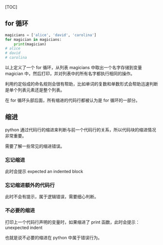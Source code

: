 [TOC]



## for 循环

```python
magicians = ['alice', 'david', 'carolina']
for magician in magicians:
	print(magician)
# alice
# david
# carolina
```

以上定义了一个 for 循环，从列表 magicians 中取出一个名字存储到变量 magician 中，然后打印，并对列表中的所有名字都执行相同的操作。

利用约定俗成的命名规则会很有帮助，比如单词的复数和单数形式会帮助迅速判断是单个列表元素还是整个列表。

在 for 循环头部后面，所有缩进的代码行都被认为是 for 循环的一部分。

## 缩进

python 通过代码行的缩进来判断与前一个代码行的关系，所以代码块的缩进情况非常重要。

需要了解一些常见的缩进错误。

### 忘记缩进

此时会提示 expected an indented block

### 忘记缩进额外的代码行

此时不会有提示，属于逻辑错误，需要细心判断。

### 不必要的缩进

打印上一个代码行声明的变量时，如果缩进了 print 函数，此时会提示：unexpected indent

也就是说不必要的缩进在 python 中属于错误行为。

